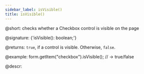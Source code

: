 ```yaml
---
sidebar_label: isVisible()
title: isVisible()
---          
```


@short: checks whether a Checkbox control is visible on the page

@signature: {'isVisible(): boolean;'}

@returns:
`true`, if a control is visible. Otherwise, `false`.

@example:
form.getItem("checkbox").isVisible(); // -> true/false

@descr:
